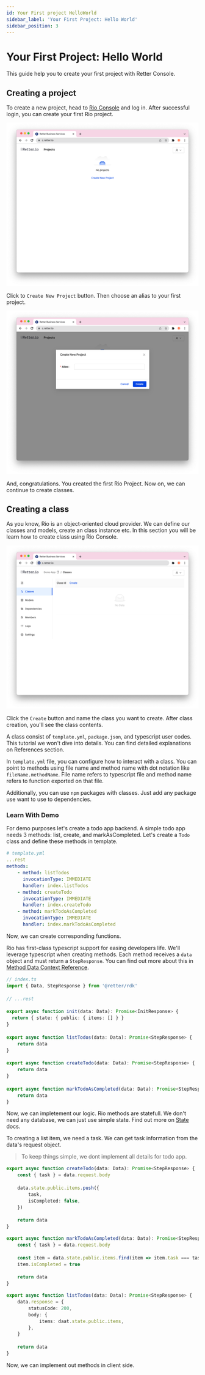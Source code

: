 ```yaml
---
id: Your First project HelloWorld
sidebar_label: 'Your First Project: Hello World'
sidebar_position: 3
---
```


# Your First Project: Hello World

This guide help you to create your first project with Retter Console.

## Creating a project

To create a new project, head to [Rio Console](https://c.retter.io) and log in. After successful login, you can create your first Rio project.

![Greeting Screen](/img/create-new-project-1.png)

Click to `Create New Project` button. Then choose an alias to your first project.

![New Project Screen](/img/create-new-project-2.png)

And, congratulations. You created the first Rio Project. Now on, we can continue to create classes.

## Creating a class

As you know, Rio is an object-oriented cloud provider. We can define our classes and models, create an class instance etc. In this section you will be learn how to create class using Rio Console.

![Project Detail Screen](/img/create-new-project-3.png)

Click the `Create` button and name the class you want to create. After class creation, you'll see the class contents.

A class consist of `template.yml`, `package.json`, and typescript user codes. This tutorial we won't dive into details. You can find detailed explanations on References section.

In `template.yml` file, you can configure how to interact with a class. You can point to methods using file name and method name with dot notation like `fileName.methodName`. File name refers to typescript file and method name refers to function exported on that file.

Additionally, you can use `npm` packages with classes. Just add any package use want to use to dependencies.

### Learn With Demo

For demo purposes let's create a todo app backend. A simple todo app needs 3 methods: list, create, and markAsCompleted. Let's create a `Todo` class and define these methods in template.

```yaml
# template.yml
...rest
methods:
    - method: listTodos
      invocationType: IMMEDIATE
      handler: index.listTodos
    - method: createTodo
      invocationType: IMMEDIATE
      handler: index.createTodo
    - method: markTodoAsCompleted
      invocationType: IMMEDIATE
      handler: index.markTodoAsCompleted
```

Now, we can create corresponding functions.

Rio has first-class typescript support for easing developers life. We'll leverage typescript when creating methods. Each method receives a `data` object and must return a `StepResponse`. You can find out more about this in [Method Data Context Reference](/docs/Concepts/Classes/Methods/AboutMethods/).

```ts
// index.ts
import { Data, StepResponse } from '@retter/rdk'

// ...rest

export async function init(data: Data): Promise<InitResponse> {
  return { state: { public: { items: [] } }
}

export async function listTodos(data: Data): Promise<StepResponse> {
    return data
}

export async function createTodo(data: Data): Promise<StepResponse> {
    return data
}

export async function markTodoAsCompleted(data: Data): Promise<StepResponse> {
    return data
}
```

Now, we can impletement our logic. Rio methods are statefull. We don't need any database, we can just use simple state. Find out more on [State](/docs/Concepts/Classes/State/) docs.

To creating a list item, we need a task. We can get task information from the data's request object.

> To keep things simple, we dont implement all details for todo app.

```ts
export async function createTodo(data: Data): Promise<StepResponse> {
    const { task } = data.request.body

    data.state.public.items.push({
        task,
        isCompleted: false,
    })

    return data
}
```

```ts
export async function markTodoAsCompleted(data: Data): Promise<StepResponse> {
    const { task } = data.request.body

    const item = data.state.public.items.find(item => item.task === task)
    item.isCompleted = true

    return data
}
```

```ts
export async function listTodos(data: Data): Promise<StepResponse> {
    data.response = {
        statusCode: 200,
        body: {
            items: daat.state.public.items,
        },
    }

    return data
}
```

Now, we can implement out methods in client side.